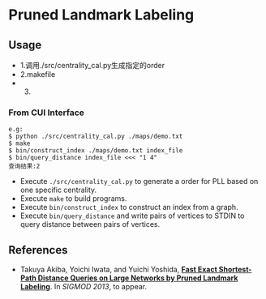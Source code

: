 Pruned Landmark Labeling
========================

## Usage
- 1.调用./src/centrality_cal.py生成指定的order
- 2.makefile
- 3.
### From CUI Interface
    e.g:
    $ python ./src/centrality_cal.py ./maps/demo.txt
    $ make
    $ bin/construct_index ./maps/demo.txt index_file
    $ bin/query_distance index_file <<< "1 4"
    查询结果:2
* Execute `./src/centrality_cal.py` to generate a order for PLL based on one specific centrality.
* Execute `make` to build programs.
* Execute `bin/construct_index` to construct an index from a graph.
* Execute `bin/query_distance` and write pairs of vertices to STDIN to query distance between pairs of vertices.

## References
* Takuya Akiba, Yoichi Iwata, and Yuichi Yoshida, **[Fast Exact Shortest-Path Distance Queries on Large Networks by Pruned Landmark Labeling](http://www-imai.is.s.u-tokyo.ac.jp/~takiba/papers/sigmod13_pll.pdf)**.
In *SIGMOD 2013*, to appear.
